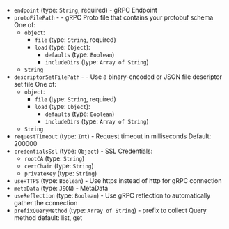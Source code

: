 
* `endpoint` (type: `String`, required) - gRPC Endpoint
* `protoFilePath` -  - gRPC Proto file that contains your protobuf schema One of: 
  * `object`: 
    * `file` (type: `String`, required)
    * `load` (type: `Object`): 
      * `defaults` (type: `Boolean`)
      * `includeDirs` (type: `Array of String`)
  * `String`
* `descriptorSetFilePath` -  - Use a binary-encoded or JSON file descriptor set file One of: 
  * `object`: 
    * `file` (type: `String`, required)
    * `load` (type: `Object`): 
      * `defaults` (type: `Boolean`)
      * `includeDirs` (type: `Array of String`)
  * `String`
* `requestTimeout` (type: `Int`) - Request timeout in milliseconds
Default: 200000
* `credentialsSsl` (type: `Object`) - SSL Credentials: 
  * `rootCA` (type: `String`)
  * `certChain` (type: `String`)
  * `privateKey` (type: `String`)
* `useHTTPS` (type: `Boolean`) - Use https instead of http for gRPC connection
* `metaData` (type: `JSON`) - MetaData
* `useReflection` (type: `Boolean`) - Use gRPC reflection to automatically gather the connection
* `prefixQueryMethod` (type: `Array of String`) - prefix to collect Query method default: list, get